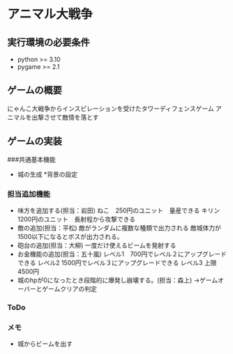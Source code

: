 # アニマル大戦争
## 実行環境の必要条件
* python >= 3.10
* pygame >= 2.1

## ゲームの概要
にゃんこ大戦争からインスピレーションを受けたタワーディフェンスゲーム
アニマルを出撃させて敵情を落とす

## ゲームの実装
###共通基本機能
* 城の生成
*背景の設定
### 担当追加機能
* 味方を追加する(担当：岩田)
ねこ　250円のユニット　量産できる
キリン　1200円のユニット　長射程から攻撃できる
* 敵の追加(担当：平松)
敵がランダムに複数な種類で出力される
敵城体力が1500以下になるとボスが出力される。
* 砲台の追加(担当：大柳)
一度だけ使えるビームを発射する
* お金機能の追加(担当：五十嵐)
レベル1　700円でレベル２にアップグレードできる
レベル2 1500円でレベル３にアップグレードできる
レベル3 上限4500円
* 城のhpが0になったとき段階的に爆発し崩壊する。(担当：森上)
→ゲームオーバーとゲームクリアの判定
### ToDo
### メモ
* 城からビームを出す
